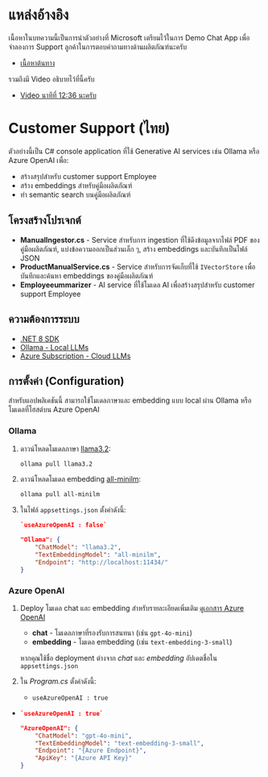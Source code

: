 # แหล่งอ้างอิง
เนื้อหาในบทความนี้เป็นการนำตัวอย่างที่ Microsoft เตรียมไว้ในการ Demo Chat App เพื่อจำลองการ Support ลูกค้าในการตอบคำถามทางด้านผลิตภัณฑ์นะครับ

- [เนื้อหาต้นทาง](https://github.com/dotnet/ai-samples/tree/main/src/chat/CustomerSupport)

รวมถึงมี Video อธิบายไว้ที่นี้ครับ
- [Video นาทีที่ 12:36 นะครับ](https://www.youtube.com/watch?v=0btB9W04y0Q&t=756s)

# Customer Support (ไทย)

ตัวอย่างนี้เป็น C# console application ที่ใช้ Generative AI services เช่น Ollama หรือ Azure OpenAI เพื่อ:

- สร้างสรุปสำหรับ customer support Employee  
- สร้าง embeddings สำหรับคู่มือผลิตภัณฑ์  
- ทำ semantic search บนคู่มือผลิตภัณฑ์  

## โครงสร้างโปรเจกต์

- **ManualIngestor.cs** - Service สำหรับการ ingestion ที่ใช้ดึงข้อมูลจากไฟล์ PDF ของคู่มือผลิตภัณฑ์, แบ่งข้อความออกเป็นส่วนเล็ก ๆ, สร้าง embeddings และบันทึกเป็นไฟล์ JSON  
- **ProductManualService.cs** - Service สำหรับการจัดเก็บที่ใช้ `IVectorStore` เพื่อบันทึกและค้นหา embeddings ของคู่มือผลิตภัณฑ์  
- **Employeeummarizer** - AI service ที่ใช้โมเดล AI เพื่อสร้างสรุปสำหรับ customer support Employee  

## ความต้องการระบบ

- [.NET 8 SDK](https://dotnet.microsoft.com/en-us/download/dotnet/8.0)  
- [Ollama - Local LLMs](https://ollama.com/download)  
- [Azure Subscription - Cloud LLMs](https://azure.microsoft.com/free/cognitive-services?azure-portal=true)  

## การตั้งค่า (Configuration)

สำหรับแอปพลิเคชันนี้ สามารถใช้โมเดลภาษาและ embedding แบบ local ผ่าน Ollama หรือโมเดลที่โฮสต์บน Azure OpenAI  

### Ollama

1. ดาวน์โหลดโมเดลภาษา [llama3.2](https://ollama.com/library/llama3.2):

    ```bash
    ollama pull llama3.2
    ```

2. ดาวน์โหลดโมเดล embedding [all-minilm](https://ollama.com/library/all-minilm):

    ```bash
    ollama pull all-minilm
    ```

3. ในไฟล์ `appsettings.json` ตั้งค่าดังนี้:
    ```json
    `useAzureOpenAI : false`
    
    "Ollama": {
        "ChatModel": "llama3.2",
        "TextEmbeddingModel": "all-minilm",
        "Endpoint": "http://localhost:11434/"
    }
    ```

### Azure OpenAI

1. Deploy โมเดล chat และ embedding สำหรับรายละเอียดเพิ่มเติม [ดูเอกสาร Azure OpenAI](https://learn.microsoft.com/azure/ai-services/openai/how-to/create-resource?pivots=web-portal#deploy-a-model)  
    - **chat** - โมเดลภาษาที่รองรับการสนทนา (เช่น `gpt-4o-mini`)  
    - **embedding** - โมเดล embedding (เช่น `text-embedding-3-small`)  

    หากคุณใช้ชื่อ deployment ต่างจาก *chat* และ *embedding* อัปเดตชื่อใน `appsettings.json`  

2. ใน *Program.cs* ตั้งค่าดังนี้:
    - `useAzureOpenAI : true`
  - 
    ```json
    `useAzureOpenAI : true`
    
    "AzureOpenAI": {
        "ChatModel": "gpt-4o-mini",
        "TextEmbeddingModel": "text-embedding-3-small",
        "Endpoint": "{Azure Endpoint}",
        "ApiKey": "{Azure API Key}"
    }
    ```